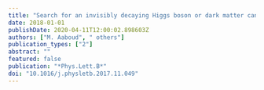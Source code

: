 ```yaml
---
title: "Search for an invisibly decaying Higgs boson or dark matter candidates produced in association with a $Z$ boson in $pp$ collisions at $sqrts =$ 13 TeV with the ATLAS detector"
date: 2018-01-01
publishDate: 2020-04-11T12:00:02.898603Z
authors: ["M. Aaboud", " others"]
publication_types: ["2"]
abstract: ""
featured: false
publication: "*Phys.Lett.B*"
doi: "10.1016/j.physletb.2017.11.049"
---
```


